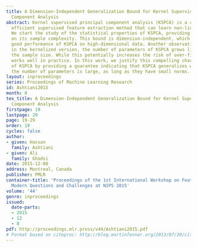 ```yaml
---
title: A Dimension-Independent Generalization Bound for Kernel Supervised Principal
  Component Analysis
abstract: Kernel supervised principal component analysis (KSPCA) is a computationally
  efficient supervised feature extraction method that can learn non-linear transformations.
  We start the study of the statistical properties of KSPCA, providing the first bound
  on its sample complexity. This bound is dimension-independent, which justifies the
  good performance of KSPCA on high-dimensional data. Another observation is that
  in the kernelized version, the number of parameters of KSPCA grows linearly with
  the sample size. While this potentially increases the risk of over-fitting, KSPCA
  works well in practice. In this work, we justify this compelling characteristic
  of KSPCA by providing a guarantee indicating that KSPCA generalizes well even when
  the number of parameters is large, as long as they have small norms.
layout: inproceedings
series: Proceedings of Machine Learning Research
id: Ashtiani2015
month: 0
tex_title: A Dimension-Independent Generalization Bound for Kernel Supervised Principal
  Component Analysis
firstpage: 19
lastpage: 29
page: 19-29
order: 19
cycles: false
author:
- given: Hassan
  family: Ashtiani
- given: Ali
  family: Ghodsi
date: 2015-12-08
address: Montreal, Canada
publisher: PMLR
container-title: 'Proceedings of the 1st International Workshop on Feature Extraction:
  Modern Questions and Challenges at NIPS 2015'
volume: '44'
genre: inproceedings
issued:
  date-parts:
  - 2015
  - 12
  - 8
pdf: http://proceedings.mlr.press/v44/Ashtiani2015.pdf
# Format based on citeproc: http://blog.martinfenner.org/2013/07/30/citeproc-yaml-for-bibliographies/
---
```

